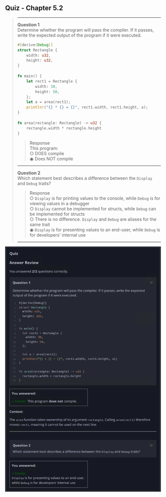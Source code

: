 ## Quiz - Chapter 5.2 ##

> ---
> **Question 1**<br>
> Determine whether the program will pass the compiler. If it 
> passes, write the expected output of the program if it were 
> executed.
> 
> ```rust
> #[derive(Debug)]
> struct Rectangle {
>     width: u32,
>     height: u32,
> }
> 
> fn main() {
>     let rect1 = Rectangle {
>         width: 30,
>         height: 50,
>     };
>     let a = area(rect1);
>     println!("{} * {} = {}", rect1.width, rect1.height, a);
> }
> 
> fn area(rectangle: Rectangle) -> u32 {
>     rectangle.width * rectangle.height
> }
> ```
>
> > Response<br>
> > This program:<br>
> > ○ DOES compile<br>
> > ◉ Does NOT compile<br>
> >
> 
> ---
>
> **Question 2**<br>
> Which statement best describes a difference between the 
> ```Display``` and ```Debug``` traits?
>
> > Response<br>
> > ○ ```Display``` is for printing values to the console, 
> > while ```Debug``` is for viewing values in a debugger<br>
> > ○ ```Display``` cannot be implemented for structs, while 
> > ```Debug``` can be implemented for structs<br>
> > ○ There is no difference. ```Display``` and ```Debug``` 
> > are aliases for the same trait<br>
> > ◉ ```Display``` is for presenting values to an end-user, 
> > while ```Debug``` is for developers' internal use<br>
> >
> ---
> 

![image](../additional-files/images/quiz_0502.png)
